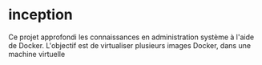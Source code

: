 # inception
Ce projet approfondi les connaissances en administration système à l'aide de Docker. L'objectif est de virtualiser plusieurs images Docker, dans une machine virtuelle
